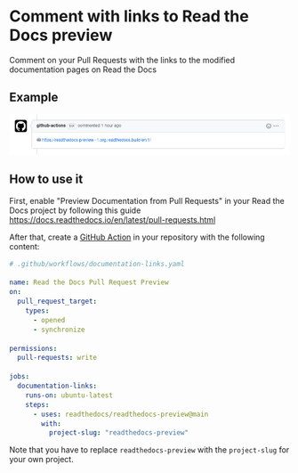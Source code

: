 # Comment with links to Read the Docs preview

Comment on your Pull Requests with the links to the modified documentation pages on Read the Docs

## Example

![Example of a comment with a link to Read the Docs preview](docs/comment-example.png)

## How to use it


First, enable "Preview Documentation from Pull Requests" in your Read the Docs project by following this guide
https://docs.readthedocs.io/en/latest/pull-requests.html


After that, create a [GitHub Action](https://docs.github.com/en/actions) in your repository with the following content:

```yaml
# .github/workflows/documentation-links.yaml

name: Read the Docs Pull Request Preview
on:
  pull_request_target:
    types:
      - opened
      - synchronize

permissions:
  pull-requests: write

jobs:
  documentation-links:
    runs-on: ubuntu-latest
    steps:
      - uses: readthedocs/readthedocs-preview@main
        with:
          project-slug: "readthedocs-preview"
```


Note that you have to replace `readthedocs-preview` with the `project-slug` for your own project.


